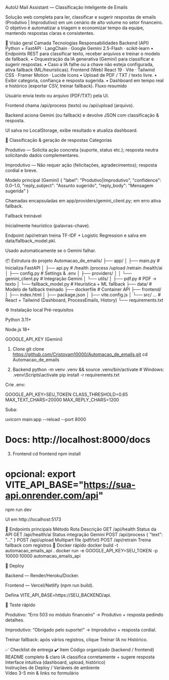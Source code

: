 
AutoU Mail Assistant — Classificação Inteligente de Emails

Solução web completa para ler, classificar e sugerir respostas de emails (Produtivo | Improdutivo) em um cenário de alto volume no setor financeiro. O objetivo é automatizar a triagem e economizar tempo da equipe, mantendo respostas claras e consistentes.

📨 Visão geral
Camada	Tecnologias	Responsabilidades
Backend (API)	Python + FastAPI · LangChain · Google Gemini 2.5-Flash · scikit-learn	• Endpoints REST para classificar texto, receber arquivos e treinar o modelo de fallback.
• Orquestração da IA generativa (Gemini) para classificar e sugerir respostas.
• Caso a IA falhe ou a chave não esteja configurada, ativa fallback (ML/heurísticas).
Frontend (Web)	React 19 · Vite · Tailwind CSS · Framer Motion · Lucide Icons	• Upload de PDF / TXT / texto livre.
• Exibir categoria, confiança e resposta sugerida.
• Dashboard em tempo real e histórico (exportar CSV, treinar fallback).
Fluxo resumido

Usuário envia texto ou arquivo (PDF/TXT) pela UI.

Frontend chama /api/process (texto) ou /api/upload (arquivo).

Backend aciona Gemini (ou fallback) e devolve JSON com classificação & resposta.

UI salva no LocalStorage, exibe resultado e atualiza dashboard.

🧠 Classificação & geração de respostas
Categorias

Produtivo — Solicita ação concreta (suporte, status etc.); resposta neutra solicitando dados complementares.

Improdutivo — Não requer ação (felicitações, agradecimentos); resposta cordial e breve.

Modelo principal (Gemini)
{
  "label": "Produtivo|Improdutivo",
  "confidence": 0.0–1.0,
  "reply_subject": "Assunto sugerido",
  "reply_body": "Mensagem sugerida"
}


Chamadas encapsuladas em app/providers/gemini_client.py; em erro ativa fallback.

Fallback treinável

Inicialmente heurístico (palavras-chave).

Endpoint /api/retrain treina TF-IDF + Logistic Regression e salva em data/fallback_model.pkl.

Usado automaticamente se o Gemini falhar.

📦 Estrutura do projeto
Automacao_de_emails/
├── app/
│   ├── main.py                # Inicializa FastAPI
│   ├── api.py                 # /health /process /upload /retrain /health/ai
│   ├── config.py              # Settings & .env
│   ├── providers/
│   │   └── gemini_client.py   # Integração Gemini
│   └── utils/
│       ├── pdf.py             # PDF → texto
│       └── fallback_model.py  # Heurística + ML fallback
├── data/                      # Modelo de fallback treinado
├── dockerfile                 # Container API
├── frontend/
│   ├── index.html
│   ├── package.json
│   ├── vite.config.js
│   └── src/ …                 # React + Tailwind (Dashboard, ProcessEmails, History)
└── requirements.txt

⚙️ Instalação local
Pré-requisitos

Python 3.11+

Node.js 18+

GOOGLE_API_KEY (Gemini)

1. Clone
git clone https://github.com/Cristovam10000/Automacao_de_emails.git
cd Automacao_de_emails

2. Backend
python -m venv .venv && source .venv/bin/activate   # Windows: .venv\Scripts\activate
pip install -r requirements.txt


Crie .env:

GOOGLE_API_KEY=SEU_TOKEN
CLASS_THRESHOLD=0.65
MAX_TEXT_CHARS=20000
MAX_REPLY_CHARS=1200


Suba:

uvicorn main:app --reload --port 8000
# Docs: http://localhost:8000/docs

3. Frontend
cd frontend
npm install
# opcional: export VITE_API_BASE="https://sua-api.onrender.com/api"
npm run dev


UI em http://localhost:5173

🧩 Endpoints principais
Método	Rota	Descrição
GET	/api/health	Status da API
GET	/api/health/ai	Status integração Gemini
POST	/api/process	{ "text": "..." }
POST	/api/upload	Multipart file (pdf/txt)
POST	/api/retrain	Treina fallback com registros
🐳 Docker rápido
docker build -t automacao_emails_api .
docker run -e GOOGLE_API_KEY=SEU_TOKEN -p 10000:10000 automacao_emails_api

🚀 Deploy

Backend — Render/Heroku/Docker.

Frontend — Vercel/Netlify (npm run build).

Defina VITE_API_BASE=https://SEU_BACKEND/api.

🧪 Teste rápido

Produtivo: “Erro 503 no módulo financeiro” → Produtivo + resposta pedindo detalhes.

Improdutivo: “Obrigado pelo suporte!” → Improdutivo + resposta cordial.

Treinar fallback: após vários registros, clique Treinar IA no Histórico.

✅ Checklist de entrega
✔️	Item
Código organizado (backend / frontend)	
README completo & claro	
IA classifica corretamente + sugere resposta	
Interface intuitiva (dashboard, upload, histórico)	
Instruções de Deploy / Variáveis de ambiente	
Vídeo 3-5 min & links no formulário	
